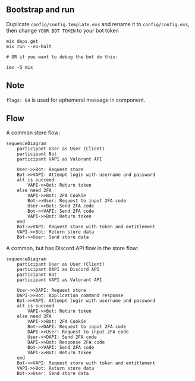 ## Bootstrap and run

Duplicate `config/config.template.exs` and rename it to `config/config.exs`,
then change `YOUR BOT TOKEN` to your bot token

```
mix deps.get
mix run --no-halt

# OR if you want to debug the bot do this:

iex -S mix
```

## Note
`flags: 64` is used for ephemeral message in component.

## Flow

A common store flow:
```mermaid
sequenceDiagram
    participant User as User (Client)
    participant Bot
    participant VAPI as Valorant API

    User->>Bot: Request store
    Bot->>VAPI: Attempt login with username and password
    alt is succeed
        VAPI->>Bot: Return token
    else need 2FA
        VAPI->>Bot: 2FA Cookie
        Bot->>User: Request to input 2FA code
        User->>Bot: Send 2FA code
        Bot->>VAPI: Send 2FA code
        VAPI->>Bot: Return token
    end
    Bot->>VAPI: Request store with token and entitlement
    VAPI->>Bot: Return store data
    Bot->>User: Send store data
```

A common, but has Discord API flow in the store flow:
```mermaid
sequenceDiagram
    participant User as User (Client)
    participant DAPI as Discord API
    participant Bot
    participant VAPI as Valorant API

    User->>DAPI: Request store
    DAPI->>Bot: Application command response
    Bot->>VAPI: Attempt login with username and password
    alt is succeed
        VAPI->>Bot: Return token
    else need 2FA
        VAPI->>Bot: 2FA Cookie
        Bot->>DAPI: Request to input 2FA code
        DAPI->>User: Request to input 2FA code
        User->>DAPI: Send 2FA code
        DAPI->>Bot: Response 2FA code
        Bot->>VAPI: Send 2FA code
        VAPI->>Bot: Return token
    end
    Bot->>VAPI: Request store with token and entitlement
    VAPI->>Bot: Return store data
    Bot->>User: Send store data
```
